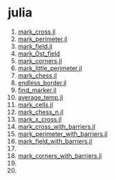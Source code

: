 # julia

1) [mark_cross.jl](https://github.com/aCurufinW/julia/blob/main/mark_cross.jl)
2) [mark_perimeter.jl](https://github.com/aCurufinW/julia/blob/main/mark_perimeter.jl)
3) [mark_field.jl](https://github.com/aCurufinW/julia/blob/main/mark_field.jl)
4) [mark_Ost_field](https://github.com/aCurufinW/julia/blob/main/mark_Ost_field.jl)
5) [mark_corners.jl](https://github.com/aCurufinW/julia/blob/main/mark_corners.jl)
6) [mark_little_perimeter.jl](https://github.com/aCurufinW/julia/blob/main/mark_little_perimeter.jl)
7) [mark_chess.jl](https://github.com/aCurufinW/julia/blob/main/mark_chess.jl)
8) [endless_border.jl](https://github.com/aCurufinW/julia/blob/main/endless_border.jl)
9) [find_marker.jl](https://github.com/aCurufinW/julia/blob/main/find_marker.jl)
10) [average_temp.jl](https://github.com/aCurufinW/julia/blob/main/average_temp.jl)
11) [mark_cells.jl](https://github.com/aCurufinw/julia/blob/main/mark_cells.jl)
12) [mark_chess_n.jl](https://github.com/aCurufinW/julia/blob/main/mark_chess_n.jl)
13) [mark_x_cross.jl](https://github.com/aCurufinW/julia/blob/main/mark_x_cross.jl)
14) [mark_cross_with_barriers.jl](https://github.com/aCurufinW/julia/blob/main/mark_cross_with_barriers.jl)
15) [mark_perimeter_with_barriers.jl](https://github.com/aCurufinW/julia/blob/main/mark_perimeter_with_barriers.jl)
16) [mark_field_with_barriers.jl](https://github.com/aCurufinW/julia/blob/main/mark_field_with_barriers.jl)
17)
18) [mark_corners_with_barriers.jl](https://github.com/aCurufinW/julia/blob/main/mark_corners_with_barriers.jl)
19)
20) 
